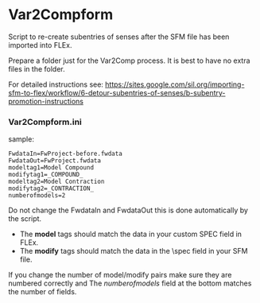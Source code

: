 # Var2Compform
Script to re-create subentries of senses after the SFM file has been imported into FLEx.

Prepare a folder just for the Var2Comp process.  It is best to have no extra files in the folder.

For detailed instructions see: https://sites.google.com/sil.org/importing-sfm-to-flex/workflow/6-detour-subentries-of-senses/b-subentry-promotion-instructions

### Var2Compform.ini
sample:
```
FwdataIn=FwProject-before.fwdata
FwdataOut=FwProject.fwdata
modeltag1=Model Compound
modifytag1=_COMPOUND_
modeltag2=Model Contraction
modifytag2=_CONTRACTION_
numberofmodels=2
```
Do not change the FwdataIn and FwdataOut this is done automatically by the script.
* The **model** tags should match the data in your custom SPEC field in FLEx.
* The **modify** tags should match the data in the \spec field in your SFM file.

If you change the number of model/modify pairs make sure they are numbered correctly and
The _numberofmodels_ field at the bottom matches the number of fields.

